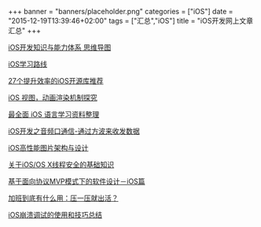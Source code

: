 +++
banner = "banners/placeholder.png"
categories = ["iOS"]
date = "2015-12-19T13:39:46+02:00"
tags = ["汇总","iOS"]
title = "iOS开发网上文章汇总"
+++


[iOS开发知识与能力体系 思维导图](http://blog.csdn.net/hursing/article/details/9020757)

[iOS学习路线](http://ios.skyfox.org/route.html)

[27个提升效率的iOS开源库推荐](http://www.open-open.com/lib/view/open1437486677521.html)
    
[iOS 视图，动画渲染机制探究](http://mdsa.51cto.com/art/201512/502018.htm)

[最全面 iOS 语言学习资料整理](http://mobile.51cto.com/iphone-463665.htm)

[iOS开发之音频口通信-通过方波来收发数据](http://www.jianshu.com/p/649e2c341c00)

[iOS高性能图片架构与设计](http://zhuanlan.zhihu.com/magilu/20273299)

[关于iOS/OS X线程安全的基础知识](http://www.cocoachina.com/ios/20151228/14799.html)

[基于面向协议MVP模式下的软件设计－iOS篇](http://www.cocoachina.com/ios/20151223/14768.html)

[加班到底有什么用：压一压就出活？](http://www.cocoachina.com/programmer/20151224/14782.html)

[iOS崩溃调试的使用和技巧总结](http://www.cocoachina.com/ios/20151218/14748.html)


